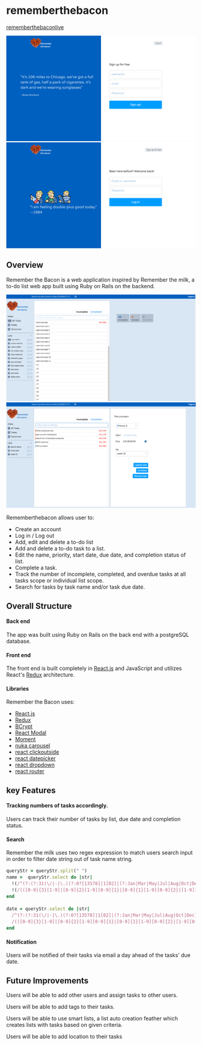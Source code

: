 # rememberthebacon

[rememberthebaconlive](http://www.rememberthebacon.co/)

![Sign Up](/doc/screen_shot/Signup.png)
![Sign In](/doc/screen_shot/Signin.png)


## Overview

Remember the Bacon is a web application inspired by Remember the milk, a to-do list web app built using Ruby on Rails on the backend.

![lists with tasks](/doc/screen_shot/lists.png)
![tasks edit](/doc/screen_shot/tasks.png)

Rememberthebacon allows user to:

* Create an account
* Log in / Log out
* Add, edit and delete a to-do list
* Add and delete a to-do task to a list.
* Edit the name, priority, start date, due date, and completion status of list.
* Complete a task.
* Track the number of incomplete, completed, and overdue tasks at all tasks scope or individual list scope.
* Search for tasks by task name and/or task due date.

## Overall Structure

#### Back end
The app was built using Ruby on Rails on the back end with a postgreSQL database.

#### Front end
The front end is built completely in [React.js](https://facebook.github.io/react/) and JavaScript and utilizes React's [Redux](http://redux.js.org/) architecture.

#### Libraries

Remember the Bacon uses:
- [React.js](https://facebook.github.io/react/)
- [Redux](http://redux.js.org/)
- [BCrypt](https://github.com/codahale/bcrypt-ruby)
- [React Modal](https://github.com/reactjs/react-modal)
- [Moment](http://momentjs.com/)
- [nuka carousel](https://github.com/FormidableLabs/nuka-carousel)
- [react clickoutside](https://github.com/tj/react-click-outside)
- [react datepicker](https://github.com/Hacker0x01/react-datepicker)
- [react dropdown](https://github.com/fraserxu/react-dropdown)
- [react router](https://github.com/ReactTraining/react-router)

## key Features

#### Tracking numbers of tasks accordingly.

Users can track their number of tasks by list, due date and completion status.

#### Search

Remember the milk uses two regex expression to match users search input in order to filter date string out of task name string.

```ruby
queryStr = queryStr.split(" ")
name =  queryStr.select do |str|
  !(/^(?:(?:31(\/|-|\.)(?:0?[13578]|1[02]|(?:Jan|Mar|May|Jul|Aug|Oct|Dec)))\1|(?:(?:29|30)(\/|-|\.)(?:0?[1,3-9]|1[0-2]|(?:Jan|Mar|Apr|May|Jun|Jul|Aug|Sep|Oct|Nov|Dec))\2))(?:(?:1[6-9]|[2-9]\d)?\d{2})$|^(?:29(\/|-|\.)(?:0?2|(?:Feb))\3(?:(?:(?:1[6-9]|[2-9]\d)?(?:0[48]|[2468][048]|[13579][26])|(?:(?:16|[2468][048]|[3579][26])00))))$|^(?:0?[1-9]|1\d|2[0-8])(\/|-|\.)(?:(?:0?[1-9]|(?:Jan|Feb|Mar|Apr|May|Jun|Jul|Aug|Sep))|(?:1[0-2]|(?:Oct|Nov|Dec)))\4(?:(?:1[6-9]|[2-9]\d)?\d{2})$/.match(str)) &&
  !(/(([0-9]{3}[1-9]|[0-9]{2}[1-9][0-9]{1}|[0-9]{1}[1-9][0-9]{2}|[1-9][0-9]{3})(\/|-|\.)(((0[13578]|Jan|Mar|May|Jul|Aug|Oct|Dec|1[02])(\/|-|\.)(0[1-9]|[12][0-9]|3[01]))|((0[469]|11|Apr|Jun|Sep|Nov)(\/|-|\.)(0[1-9]|[12][0-9]|30))|(02-(0[1-9]|[1][0-9]|2[0-8]))))|((([0-9]{2})(0[48]|[2468][048]|[13579][26])|((0[48]|[2468][048]|[3579][26])00))-02-29)/.match(str))
end

date = queryStr.select do |str|
  /^(?:(?:31(\/|-|\.)(?:0?[13578]|1[02]|(?:Jan|Mar|May|Jul|Aug|Oct|Dec)))\1|(?:(?:29|30)(\/|-|\.)(?:0?[1,3-9]|1[0-2]|(?:Jan|Mar|Apr|May|Jun|Jul|Aug|Sep|Oct|Nov|Dec))\2))(?:(?:1[6-9]|[2-9]\d)?\d{2})$|^(?:29(\/|-|\.)(?:0?2|(?:Feb))\3(?:(?:(?:1[6-9]|[2-9]\d)?(?:0[48]|[2468][048]|[13579][26])|(?:(?:16|[2468][048]|[3579][26])00))))$|^(?:0?[1-9]|1\d|2[0-8])(\/|-|\.)(?:(?:0?[1-9]|(?:Jan|Feb|Mar|Apr|May|Jun|Jul|Aug|Sep))|(?:1[0-2]|(?:Oct|Nov|Dec)))\4(?:(?:1[6-9]|[2-9]\d)?\d{2})$/.match(str) ||
  /(([0-9]{3}[1-9]|[0-9]{2}[1-9][0-9]{1}|[0-9]{1}[1-9][0-9]{2}|[1-9][0-9]{3})(\/|-|\.)(((0[13578]|Jan|Mar|May|Jul|Aug|Oct|Dec|1[02])(\/|-|\.)(0[1-9]|[12][0-9]|3[01]))|((0[469]|11|Apr|Jun|Sep|Nov)(\/|-|\.)(0[1-9]|[12][0-9]|30))|(02-(0[1-9]|[1][0-9]|2[0-8]))))|((([0-9]{2})(0[48]|[2468][048]|[13579][26])|((0[48]|[2468][048]|[3579][26])00))-02-29)/.match(str)
end
```
#### Notification

Users will be notified of their tasks via email a day ahead of the tasks' due date.


## Future Improvements

Users will be able to add other users and assign tasks to other users.

Users will be able to add tags to their tasks.

Users will be able to use smart lists, a list auto creation feather which creates lists with tasks based on given criteria.

Users will be able to add location to their tasks
